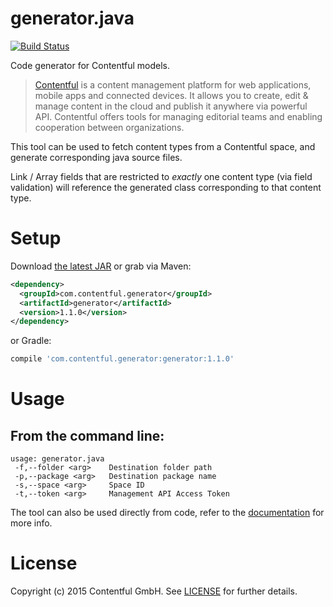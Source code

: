 # generator.java

[![Build Status](https://travis-ci.org/contentful/generator.java.svg)](https://travis-ci.org/contentful/generator.java/builds#)

Code generator for Contentful models.

> [Contentful][1] is a content management platform for web applications, mobile apps and connected devices. It allows you to create, edit & manage content in the cloud and publish it anywhere via powerful API. Contentful offers tools for managing editorial teams and enabling cooperation between organizations.

This tool can be used to fetch content types from a Contentful space, and generate corresponding java source files.

Link / Array fields that are restricted to *exactly* one content type (via field validation) will reference the generated class corresponding to that content type.

Setup
=====

Download [the latest JAR][2] or grab via Maven:
```xml
<dependency>
  <groupId>com.contentful.generator</groupId>
  <artifactId>generator</artifactId>
  <version>1.1.0</version>
</dependency>
```
or Gradle:
```groovy
compile 'com.contentful.generator:generator:1.1.0'
```

Usage
=====

## From the command line:

```
usage: generator.java
 -f,--folder <arg>    Destination folder path
 -p,--package <arg>   Destination package name
 -s,--space <arg>     Space ID
 -t,--token <arg>     Management API Access Token
```

The tool can also be used directly from code, refer to the [documentation][3] for more info.

License
=======

Copyright (c) 2015 Contentful GmbH. See [LICENSE][4] for further details.


 [1]: https://www.contentful.com
 [2]: http://search.maven.org/remotecontent?filepath=com/contentful/generator/generator/1.1.0/generator-1.1.0-jar-with-dependencies.jar
 [3]: https://contentful.github.io/generator.java/javadoc
 [4]: https://raw.githubusercontent.com/contentful/contentful-management.java/master/LICENSE.txt
 
